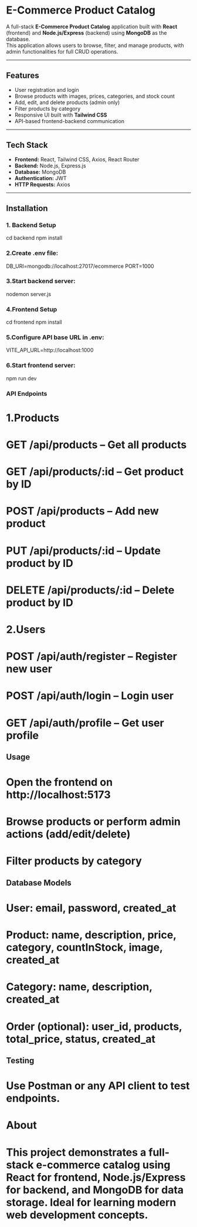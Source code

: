 # E-Commerce Product Catalog

A full-stack **E-Commerce Product Catalog** application built with **React** (frontend) and **Node.js/Express** (backend) using **MongoDB** as the database.  
This application allows users to browse, filter, and manage products, with admin functionalities for full CRUD operations.

---

## Features

- User registration and login  
- Browse products with images, prices, categories, and stock count  
- Add, edit, and delete products (admin only)  
- Filter products by category  
- Responsive UI built with **Tailwind CSS**  
- API-based frontend-backend communication  

---

## Tech Stack

- **Frontend:** React, Tailwind CSS, Axios, React Router  
- **Backend:** Node.js, Express.js  
- **Database:** MongoDB  
- **Authentication:** JWT  
- **HTTP Requests:** Axios  

---

## Installation

### 1. Backend Setup

 cd backend
 npm install

### 2.Create .env file:
  DB_URI=mongodb://localhost:27017/ecommerce
  PORT=1000

### 3.Start backend server:
  nodemon server.js

### 4.Frontend Setup
  cd frontend
  npm install

### 5.Configure API base URL in .env:
  VITE_API_URL=http://localhost:1000

### 6.Start frontend server:
  npm run dev

### API Endpoints

# 1.Products

# GET /api/products – Get all products
# GET /api/products/:id – Get product by ID
# POST /api/products – Add new product
# PUT /api/products/:id – Update product by ID
# DELETE /api/products/:id – Delete product by ID

# 2.Users 

# POST /api/auth/register – Register new user
# POST /api/auth/login – Login user
# GET /api/auth/profile – Get user profile

## Usage

# Open the frontend on http://localhost:5173
# Browse products or perform admin actions (add/edit/delete)
# Filter products by category

## Database Models

# User: email, password, created_at
# Product: name, description, price, category, countInStock, image, created_at
# Category: name, description, created_at
# Order (optional): user_id, products, total_price, status, created_at

## Testing

# Use Postman or any API client to test endpoints.

# About

# This project demonstrates a full-stack e-commerce catalog using React for frontend, Node.js/Express for backend, and MongoDB for data storage. Ideal for learning modern    web development concepts.



